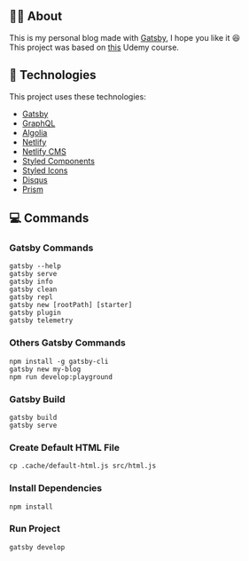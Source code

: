 
## :man_technologist: About

This is my personal blog made with <a href="https://www.gatsbyjs.com/" target="_blank">Gatsby</a>, I hope you like it :satisfied:\
This project was based on <a href="https://www.udemy.com/course/gatsby-crie-um-site-pwa-com-react-graphql-e-netlify-cms/" target="_blank">this</a> Udemy course.
## :rocket: Technologies

This project uses these technologies:

- [Gatsby](https://www.gatsbyjs.com/)
- [GraphQL](https://graphql.org/)
- [Algolia](https://www.algolia.com/)
- [Netlify](https://www.netlify.com/)
- [Netlify CMS](https://www.netlifycms.org/)
- [Styled Components](https://styled-components.com/)
- [Styled Icons](https://styled-icons.js.org/)
- [Disqus](https://disqus.com/)
- [Prism](https://prismjs.com/)

## :computer: Commands
### Gatsby Commands
```npm
gatsby --help
gatsby serve
gatsby info
gatsby clean
gatsby repl
gatsby new [rootPath] [starter]
gatsby plugin
gatsby telemetry
```
### Others Gatsby Commands
```npm
npm install -g gatsby-cli
gatsby new my-blog
npm run develop:playground
```
### Gatsby Build
```npm
gatsby build
gatsby serve
```
### Create Default HTML File
```npm
cp .cache/default-html.js src/html.js
```
### Install Dependencies
```npm
npm install
```
### Run Project
```npm
gatsby develop
```

